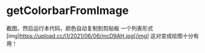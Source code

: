 # getColorbarFromImage
截图，然后运行本代码，颜色自动复制到剪贴板
一个列表形式
[img]https://upload.cc/i1/2021/06/06/mcD9AH.jpg[/img]
这对变成绘图十分有用！

